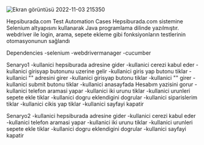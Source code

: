 ![Ekran görüntüsü 2022-11-03 215350](https://user-images.githubusercontent.com/98288587/199809871-319dd0da-69d9-4909-b4a6-db6390c3da03.png)

Hepsiburada.com Test Automation Cases
Hepsiburada.com sistemine Selenium altyapısını kullanarak Java programlama dilinde yazılmıştır.
webdriver ile login, arama, sepete ekleme gibi fonksiyonların testlerinin otomasyonunun sağlandı



Dependencies
-selenium
-webdrivermanager
-cucumber

Senaryo1
    -kullanici hepsiburada adresine gider
    -kullanici cerezi kabul eder
    -kullanici girisyap butonunu uzerine gelir
    -kullanici giris yap butonu tiklar
    -kullanici "<email>" adresini girer
    -kullanici girisyap butonu tiklar
    -kullanici "<sifre>" girer
    -kullanici submit butonu tiklar
    -kullanici anasayfada Hesabım yazisini gorur
    -kullanici telefon aramasi yapar
    -kullanici iki urunu tiklar
    -kullanici urunleri sepete ekle tiklar
    -kullanici dogru eklendigini dogrular
    -kullanici siparislerim tiklar
    -kullanici cikis yap tiklar
    -kullanici sayfayi kapatir

 Senaryo2
    -kullanici hepsiburada adresine gider
    -kullanici cerezi kabul eder
    -kullanici telefon aramasi yapar
    -kullanici iki urunu tiklar
    -kullanici urunleri sepete ekle tiklar
    -kullanici dogru eklendigini dogrular
    -kullanici sayfayi kapatir


